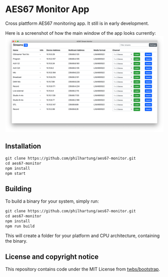 # AES67 Monitor App
Cross plattform AES67 monitoring app. It still is in early development.

Here is a screenshot of how the main window of the app looks currently:
![Screenshot](doc/screenshot.png "Screenshot")


## Installation
```
git clone https://github.com/philhartung/aes67-monitor.git
cd aes67-monitor
npm install
npm start
```

## Building
To build a binary for your system, simply run:
```
git clone https://github.com/philhartung/aes67-monitor.git
cd aes67-monitor
npm install
npm run build
```
This will create a folder for your platform and CPU architecture, containing the binary.

## License and copyright notice
This repository contains code under the MIT License from [twbs/bootstrap](https://github.com/twbs/bootstrap).
